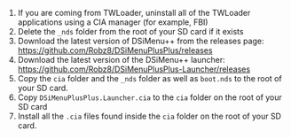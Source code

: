 1) If you are coming from TWLoader, uninstall all of the TWLoader applications using a CIA manager (for example, FBI)
2) Delete the `_nds` folder from the root of your SD card if it exists
3) Download the latest version of DSiMenu++ from the releases page: <https://github.com/Robz8/DSiMenuPlusPlus/releases>
4) Download the latest version of the DSiMenu++ launcher: <https://github.com/Robz8/DSiMenuPlusPlus-Launcher/releases>
5) Copy the `cia` folder and the `_nds` folder as well as `boot.nds` to the root of your SD card.
6) Copy `DSiMenuPlusPlus.Launcher.cia` to the `cia` folder on the root of your SD card
7) Install all the `.cia` files found inside the `cia` folder on the root of your SD card.